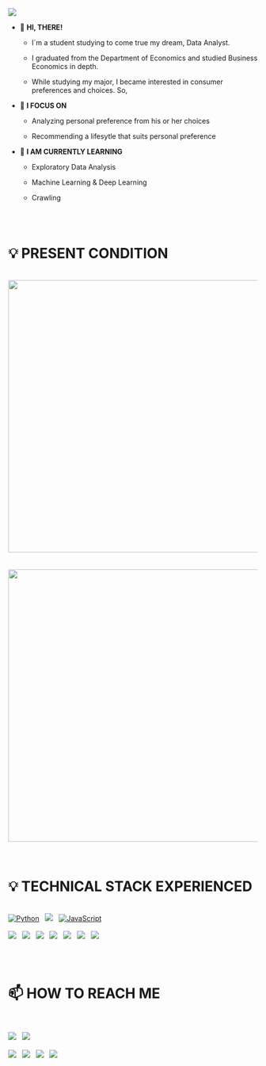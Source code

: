 <img src="https://capsule-render.vercel.app/api?type=slice&color=04B431&height=160&section=header&text=WELCOME%20TO%20MY%20ARCHIEVE!&fontSize=50&fontColor=585858"/>

- 👋 **HI, THERE!**

  - I`m a student studying to come true my dream, Data Analyst.
  
  - I graduated from the Department of Economics and studied Business Economics in depth.
  
  - While studying my major, I became interested in consumer preferences and choices. So,

- 👀 **I FOCUS ON**

  - Analyzing personal preference from his or her choices
  
  - Recommending a lifesytle that suits personal preference
  
- 🌱 **I AM CURRENTLY LEARNING**

  - Exploratory Data Analysis
  
  - Machine Learning & Deep Learning

  - Crawling
<br>
<br>


# 💡 PRESENT CONDITION

<p align="left">
<br>
<img width="550em" src="https://github-readme-stats.vercel.app/api?username=jayarnim&show_icons=true&include_all_commits=true&bg_color=30,e96443,904e95&title_color=fff&text_color=fff"> &nbsp;
<br>
<br>
<img width="550em" src="https://github-readme-stats.vercel.app/api/top-langs/?username=jayarnim&layout=compact&bg_color=30,e96443,904e95&title_color=fff&text_color=fff">
<br>
<br>
<br>
</p>


# 💡 TECHNICAL STACK EXPERIENCED

<p align="left">
<br>
<a href="#">
<img alt="Python" src="https://img.shields.io/badge/python%20-%2314354C.svg?style=for-the-badge&logo=python&logoColor=white"/></a> &nbsp;
<a href="#">
<img src="https://img.shields.io/badge/MySQL-4479A1?style=for-the-badge&logo=MySQL&logoColor=white"/></a> &nbsp;
<a href="#">
<img alt="JavaScript" src="https://img.shields.io/badge/javascript%20-%23323330.svg?&style=for-the-badge&logo=javascript&logoColor=%23F7DF1E"/></a>
</br>
<br>
<a href="#">
<img src="https://img.shields.io/badge/numpy-013243?style=flat-square&logo=numpy&logoColor=white"/></a> &nbsp;
<a href="#">
<img src="https://img.shields.io/badge/pandas-150458?style=flat-square&logo=pandas&logoColor=white"/></a> &nbsp;
<a href="#">
<img src="https://img.shields.io/badge/plotly-3F4F75?style=flat-square&logo=Plotly&logoColor=white"/></a> &nbsp;
<a href="#">
<img src="https://img.shields.io/badge/streamlit-FF4B4B?style=flat-square&logo=Streamlit&logoColor=white"/></a> &nbsp;
<a href="#">
<img src="https://img.shields.io/badge/scikitlearn-F7931E?style=flat-square&logo=scikit-learn&logoColor=white"/></a> &nbsp;
<a href="#">
<img src="https://img.shields.io/badge/tensorflow-FF6F00?style=flat-square&logo=tensorflow&logoColor=white"/></a> &nbsp;
<a href="#">
<img src="https://img.shields.io/badge/selenium-43B02A?style=flat-square&logo=Selenium&logoColor=white"/></a> &nbsp;
</p>
<br>
<br>


# 📫 HOW TO REACH ME

<br>
<p align="left">
<a href="mailto:jayarnim727@gmail.com">
<img src="https://img.shields.io/badge/jayarnim727@gmail.com-d14836?style=for-the-badge&logo=Gmail&logoColor=white&link=mailto:jayarnim727@gmail.com"/></a> &nbsp;
<a href="https://linktr.ee/arnimjay727">
<img src="https://img.shields.io/badge/Link%20tree-43E55E?style=for-the-badge&logo=Linktree&logoColor=black&link=https://linktr.ee/arnimjay727"/></a>
</br>
<br>
<a href="https://blog.naver.com/arnimjay727">
<img src="https://img.shields.io/badge/naver%20blog-03C75A?style=flat-square&logo=Naver&logoColor=white&link=https://blog.naver.com/arnimjay727"/></a> &nbsp;
<a href="https://brunch.co.kr/@jayjay727">
<img src="https://img.shields.io/badge/kakao%20brunch-E6E6E6?style=flat-square&logo=Kakao&logoColor=black&link=https://brunch.co.kr/@jayjay727"/></a> &nbsp;
<a href="https://instagram.com/ruhig.arnim">
<img src="https://img.shields.io/badge/preference%20collection-E4405F?style=flat-square&logo=Instagram&logoColor=white&link=https://instagram.com/ruhig.arnim"/></a> &nbsp;
<a href="https://instagram.com/insight.note.kr">
<img src="https://img.shields.io/badge/piece%20of%20inspiration-E4405F?style=flat-square&logo=Instagram&logoColor=white&link=https://instagram.com/insight.note.kr"/></a> &nbsp;
</br>


<!---
jayarnim/jayarnim is a ✨ special ✨ repository because its `README.md` (this file) appears on your GitHub profile.
You can click the Preview link to take a look at your changes.
--->
